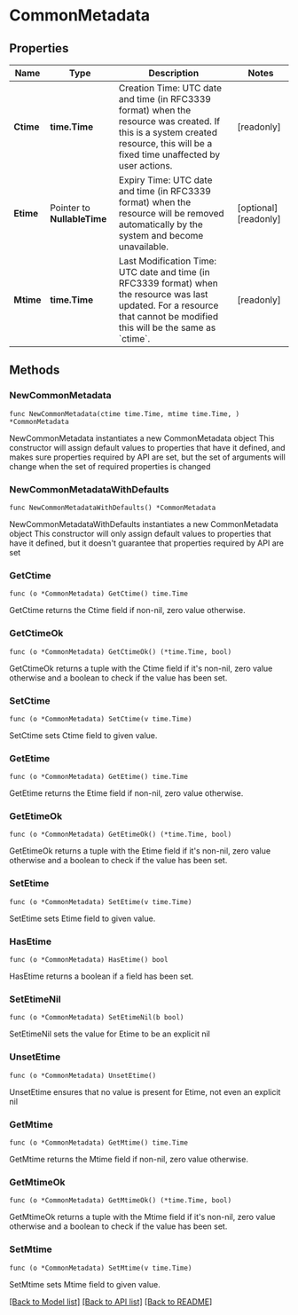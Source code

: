 <!--
Copyright (C) 2020-2022 Arm Limited or its affiliates and Contributors. All rights reserved.
SPDX-License-Identifier: Apache-2.0
-->
# CommonMetadata

## Properties

Name | Type | Description | Notes
------------ | ------------- | ------------- | -------------
**Ctime** | **time.Time** | Creation Time: UTC date and time (in RFC3339 format) when the resource was created. If this is a system created resource, this will be a fixed time unaffected by user actions. | [readonly] 
**Etime** | Pointer to **NullableTime** | Expiry Time: UTC date and time (in RFC3339 format) when the resource will be removed automatically by the system and become unavailable. | [optional] [readonly] 
**Mtime** | **time.Time** | Last Modification Time: UTC date and time (in RFC3339 format) when the resource was last updated. For a resource that cannot be modified this will be the same as &#x60;ctime&#x60;. | [readonly] 

## Methods

### NewCommonMetadata

`func NewCommonMetadata(ctime time.Time, mtime time.Time, ) *CommonMetadata`

NewCommonMetadata instantiates a new CommonMetadata object
This constructor will assign default values to properties that have it defined,
and makes sure properties required by API are set, but the set of arguments
will change when the set of required properties is changed

### NewCommonMetadataWithDefaults

`func NewCommonMetadataWithDefaults() *CommonMetadata`

NewCommonMetadataWithDefaults instantiates a new CommonMetadata object
This constructor will only assign default values to properties that have it defined,
but it doesn't guarantee that properties required by API are set

### GetCtime

`func (o *CommonMetadata) GetCtime() time.Time`

GetCtime returns the Ctime field if non-nil, zero value otherwise.

### GetCtimeOk

`func (o *CommonMetadata) GetCtimeOk() (*time.Time, bool)`

GetCtimeOk returns a tuple with the Ctime field if it's non-nil, zero value otherwise
and a boolean to check if the value has been set.

### SetCtime

`func (o *CommonMetadata) SetCtime(v time.Time)`

SetCtime sets Ctime field to given value.


### GetEtime

`func (o *CommonMetadata) GetEtime() time.Time`

GetEtime returns the Etime field if non-nil, zero value otherwise.

### GetEtimeOk

`func (o *CommonMetadata) GetEtimeOk() (*time.Time, bool)`

GetEtimeOk returns a tuple with the Etime field if it's non-nil, zero value otherwise
and a boolean to check if the value has been set.

### SetEtime

`func (o *CommonMetadata) SetEtime(v time.Time)`

SetEtime sets Etime field to given value.

### HasEtime

`func (o *CommonMetadata) HasEtime() bool`

HasEtime returns a boolean if a field has been set.

### SetEtimeNil

`func (o *CommonMetadata) SetEtimeNil(b bool)`

 SetEtimeNil sets the value for Etime to be an explicit nil

### UnsetEtime
`func (o *CommonMetadata) UnsetEtime()`

UnsetEtime ensures that no value is present for Etime, not even an explicit nil
### GetMtime

`func (o *CommonMetadata) GetMtime() time.Time`

GetMtime returns the Mtime field if non-nil, zero value otherwise.

### GetMtimeOk

`func (o *CommonMetadata) GetMtimeOk() (*time.Time, bool)`

GetMtimeOk returns a tuple with the Mtime field if it's non-nil, zero value otherwise
and a boolean to check if the value has been set.

### SetMtime

`func (o *CommonMetadata) SetMtime(v time.Time)`

SetMtime sets Mtime field to given value.



[[Back to Model list]](../README.md#documentation-for-models) [[Back to API list]](../README.md#documentation-for-api-endpoints) [[Back to README]](../README.md)


